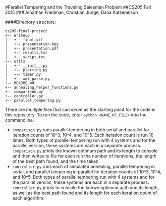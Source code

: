 #Parallel Tempering and the Traveling Salesman Problem
##CS205 Fall 2015
###Jonathan Friedman, Christian Junge, Dana Katzenelson

####Directory structure:

```
cs205-final-project     
+-- Writeup     
|   +-- final.gif     
|   +-- presentation.key     
|   +-- presentation.pdf     
|   +-- results.txt     
|   +-- script.txt     
+-- utils     
|   +-- __init__.py     
|   +-- plotting.py     
|   +-- timer.py     
|   +-- xml_parse.py     
+-- README.md     
+-- annealing_helper_functions.py     
+-- comparison.py     
+-- controller.py     
+-- parallel_tempering.py
```   

There are multiple files that can serve as the starting point for the code in this repository. To run the code, enter `python <NAME_OF_FILE>` into the commandline.

+ `comparison.py` runs parallel tempering in both serial and parallel for iteration counts of 10^3, 10^4, and 10^5. Each iteration count is run 10 times. Both types of
 parallel tempering run with 4 systems and for the parallel version, these systems are each in a separate process. `comparison.py` prints the known optimum path and
 its length to console and then writes to file for each run the number of iterations, the length of the best path found, and the time taken.
+ `controller.py` runs each of simulated annealing, parallel tempering in serial, and parallel tempering in parallel for iteration counts of 10^3, 10^4, and 10^5.
 Both types of parallel tempering run with 4 systems and for the parallel version, these systems are each in a separate process. `controller.py` prints to console the
 known optimum path and its length, as well as the best path found and its length for each iteration count of each algorithm.